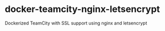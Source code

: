 # docker-teamcity-nginx-letsencrypt
 Dockerized TeamCity with SSL support using nginx and letsencrypt
